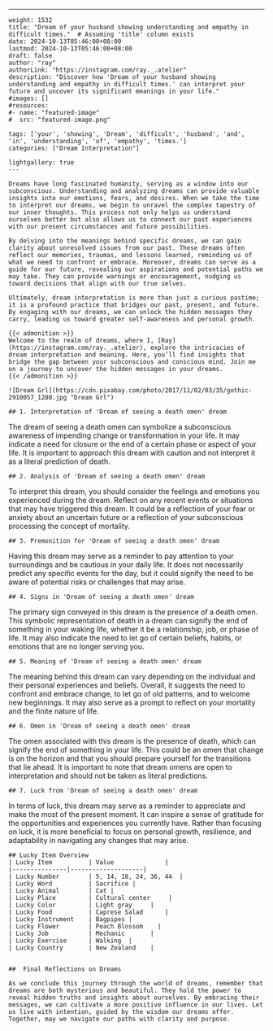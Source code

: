 ---
    weight: 1532
    title: "Dream of your husband showing understanding and empathy in difficult times."  # Assuming 'title' column exists
    date: 2024-10-13T05:46:00+08:00
    lastmod: 2024-10-13T05:46:00+08:00
    draft: false
    author: "ray"
    authorLink: "https://instagram.com/ray._.atelier"
    description: "Discover how 'Dream of your husband showing understanding and empathy in difficult times.' can interpret your future and uncover its significant meanings in your life."
    #images: []
    #resources:
    #- name: "featured-image"
    #  src: "featured-image.png"
    
    tags: ['your', 'showing', 'Dream', 'difficult', 'husband', 'and', 'in', 'understanding', 'of', 'empathy', 'times.']
    categories: ["Dream Interpretation"]
    
    lightgallery: true
    ---
    
    Dreams have long fascinated humanity, serving as a window into our subconscious. Understanding and analyzing dreams can provide valuable insights into our emotions, fears, and desires. When we take the time to interpret our dreams, we begin to unravel the complex tapestry of our inner thoughts. This process not only helps us understand ourselves better but also allows us to connect our past experiences with our present circumstances and future possibilities.
    
    By delving into the meanings behind specific dreams, we can gain clarity about unresolved issues from our past. These dreams often reflect our memories, traumas, and lessons learned, reminding us of what we need to confront or embrace. Moreover, dreams can serve as a guide for our future, revealing our aspirations and potential paths we may take. They can provide warnings or encouragement, nudging us toward decisions that align with our true selves.
    
    Ultimately, dream interpretation is more than just a curious pastime; it is a profound practice that bridges our past, present, and future. By engaging with our dreams, we can unlock the hidden messages they carry, leading us toward greater self-awareness and personal growth.
    
    {{< admonition >}}
    Welcome to the realm of dreams, where I, [Ray](https://instagram.com/ray._.atelier), explore the intricacies of dream interpretation and meaning. Here, you’ll find insights that bridge the gap between your subconscious and conscious mind. Join me on a journey to uncover the hidden messages in your dreams.
    {{< /admonition >}}
    
    ![Dream Grl](https://cdn.pixabay.com/photo/2017/11/02/03/35/gothic-2910057_1280.jpg "Dream Grl")
    
    ## 1. Interpretation of 'Dream of seeing a death omen' dream
    
The dream of seeing a death omen can symbolize a subconscious awareness of impending change or transformation in your life. It may indicate a need for closure or the end of a certain phase or aspect of your life. It is important to approach this dream with caution and not interpret it as a literal prediction of death.
    
    ## 2. Analysis of 'Dream of seeing a death omen' dream
    
To interpret this dream, you should consider the feelings and emotions you experienced during the dream. Reflect on any recent events or situations that may have triggered this dream. It could be a reflection of your fear or anxiety about an uncertain future or a reflection of your subconscious processing the concept of mortality.
    
    ## 3. Premonition for 'Dream of seeing a death omen' dream
    
Having this dream may serve as a reminder to pay attention to your surroundings and be cautious in your daily life. It does not necessarily predict any specific events for the day, but it could signify the need to be aware of potential risks or challenges that may arise.
    
    ## 4. Signs in 'Dream of seeing a death omen' dream
    
The primary sign conveyed in this dream is the presence of a death omen. This symbolic representation of death in a dream can signify the end of something in your waking life, whether it be a relationship, job, or phase of life. It may also indicate the need to let go of certain beliefs, habits, or emotions that are no longer serving you.
    
    ## 5. Meaning of 'Dream of seeing a death omen' dream
    
The meaning behind this dream can vary depending on the individual and their personal experiences and beliefs. Overall, it suggests the need to confront and embrace change, to let go of old patterns, and to welcome new beginnings. It may also serve as a prompt to reflect on your mortality and the finite nature of life.
    
    ## 6. Omen in 'Dream of seeing a death omen' dream
    
The omen associated with this dream is the presence of death, which can signify the end of something in your life. This could be an omen that change is on the horizon and that you should prepare yourself for the transitions that lie ahead. It is important to note that dream omens are open to interpretation and should not be taken as literal predictions.
    
    ## 7. Luck from 'Dream of seeing a death omen' dream
    
In terms of luck, this dream may serve as a reminder to appreciate and make the most of the present moment. It can inspire a sense of gratitude for the opportunities and experiences you currently have. Rather than focusing on luck, it is more beneficial to focus on personal growth, resilience, and adaptability in navigating any changes that may arise.
    
    ## Lucky Item Overview
    | Lucky Item          | Value              |
    |---------------|--------------------|
    | Lucky Number        | 5, 14, 18, 24, 36, 44  |
    | Lucky Word          | Sacrifice |
    | Lucky Animal        | Cat |
    | Lucky Place         | Cultural center     |
    | Lucky Color         | Light gray     |
    | Lucky Food          | Caprese Salad      |
    | Lucky Instrument    | Bagpipes |
    | Lucky Flower        | Peach Blossom    |
    | Lucky Job           | Mechanic       |
    | Lucky Exercise      | Walking  |
    | Lucky Country       | New Zealand    |
    
    
    ##  Final Reflections on Dreams
    
    As we conclude this journey through the world of dreams, remember that dreams are both mysterious and beautiful. They hold the power to reveal hidden truths and insights about ourselves. By embracing their messages, we can cultivate a more positive influence in our lives. Let us live with intention, guided by the wisdom our dreams offer. Together, may we navigate our paths with clarity and purpose.
    
